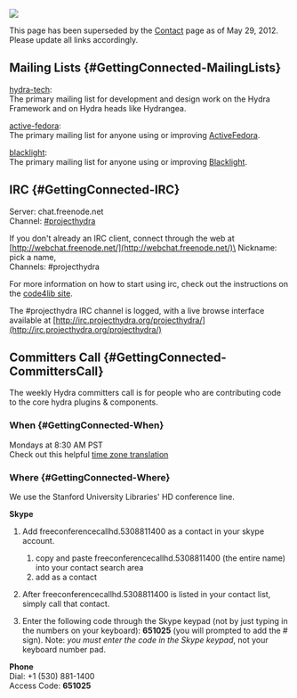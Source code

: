 ![](/images/icons/emoticons/information.png)

This page has been superseded by the [Contact](/pages/createpage.action?spaceKey=hydra&title=Contact&linkCreation=true&fromPageId=23266115) page as of May 29, 2012. Please update all links accordingly.

## Mailing Lists {#GettingConnected-MailingLists}

[hydra-tech](http://groups.google.com/group/hydra-tech):\
 The primary mailing list for development and design work on the Hydra Framework and on Hydra heads like Hydrangea.

[active-fedora](http://groups.google.com/group/active-fedora):\
 The primary mailing list for anyone using or improving [ActiveFedora](http://yourmediashelf.com/activefedora).

[blacklight](http://groups.google.com/group/blacklight-development):\
 The primary mailing list for anyone using or improving [Blacklight](http://projectblacklight.org/).

## IRC {#GettingConnected-IRC}

Server: chat.freenode.net\
 Channel: [\#projecthydra](irc://irc.freenode.net/projecthydra)

If you don't already an IRC client, connect through the web at [http://webchat.freenode.net/](http://webchat.freenode.net/)\
 Nickname: pick a name,\
 Channels: \#projecthydra

For more information on how to start using irc, check out the instructions on the [code4lib site](http://code4lib.org/irc).

The \#projecthydra IRC channel is logged, with a live browse interface available at [http://irc.projecthydra.org/projecthydra/](http://irc.projecthydra.org/projecthydra/)

## Committers Call {#GettingConnected-CommittersCall}

The weekly Hydra committers call is for people who are contributing code to the core hydra plugins & components.

### When {#GettingConnected-When}

Mondays at 8:30 AM PST \
 Check out this helpful [time zone translation](http://www.timeanddate.com/worldclock/fixedtime.html?month=12&day=6&year=2010&hour=8&min=0&sec=0&p1=224)

### Where {#GettingConnected-Where}

We use the Stanford University Libraries' HD conference line.

**Skype**

1.  Add freeconferencecallhd.5308811400 as a contact in your skype account.
    1.  copy and paste freeconferencecallhd.5308811400 (the entire name) into your contact search area
    2.  add as a contact

2.  After freeconferencecallhd.5308811400 is listed in your contact list, simply call that contact.
3.  Enter the following code through the Skype keypad (not by just typing in the numbers on your keyboard): **651025** (you will prompted to add the \# sign). Note: *you must enter the code in the Skype keypad*, not your keyboard number pad.

**Phone**\
 Dial: +1 (530) 881-1400\
 Access Code: **651025**

